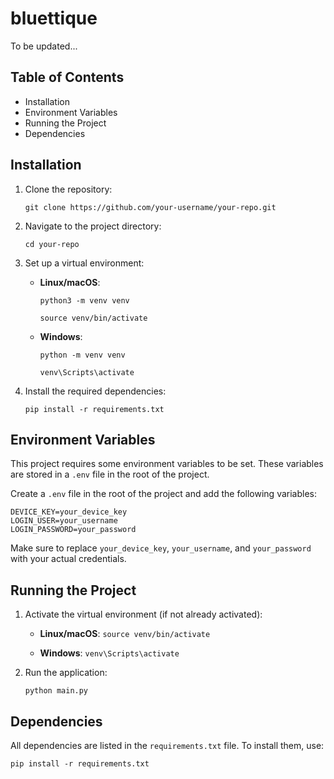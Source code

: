 # bluettique

To be updated...

## Table of Contents

- Installation
- Environment Variables
- Running the Project
- Dependencies

## Installation

1. Clone the repository:

   `git clone https://github.com/your-username/your-repo.git`

2. Navigate to the project directory:

   `cd your-repo`

3. Set up a virtual environment:

   - **Linux/macOS**:

     `python3 -m venv venv`

     `source venv/bin/activate`

   - **Windows**:

     `python -m venv venv`

     `venv\Scripts\activate`

4. Install the required dependencies:

   `pip install -r requirements.txt`

## Environment Variables

This project requires some environment variables to be set. These variables are stored in a `.env` file in the root of the project.

Create a `.env` file in the root of the project and add the following variables:

```
DEVICE_KEY=your_device_key
LOGIN_USER=your_username
LOGIN_PASSWORD=your_password
```

Make sure to replace `your_device_key`, `your_username`, and `your_password` with your actual credentials.

## Running the Project

1. Activate the virtual environment (if not already activated):

   - **Linux/macOS**: `source venv/bin/activate`
   
   - **Windows**: `venv\Scripts\activate`

2. Run the application:

   `python main.py`

## Dependencies

All dependencies are listed in the `requirements.txt` file. To install them, use:

`pip install -r requirements.txt`

